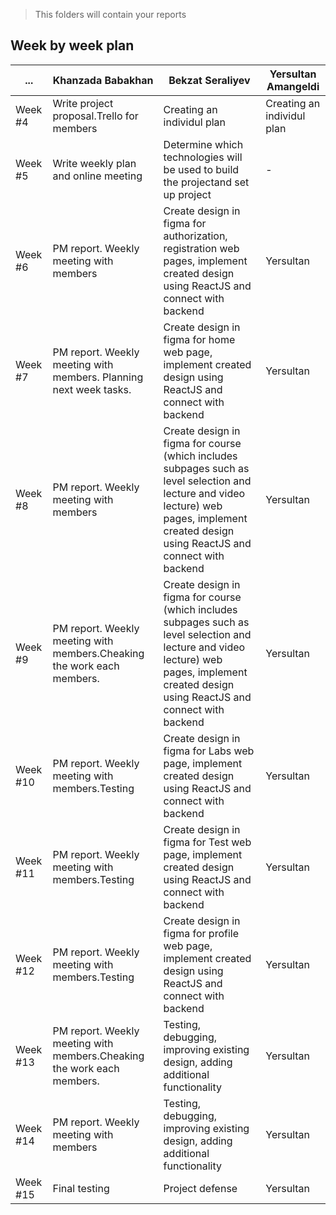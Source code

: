 > This folders will contain your reports
## Week by week plan
|...|Khanzada Babakhan|Bekzat Seraliyev|Yersultan Amangeldi|
|---|---|---|---|
|Week #4|Write project proposal.Trello for members|Creating an individul plan|Creating an individul plan|
|Week #5|Write weekly plan and online meeting|Determine which technologies will be used to build the projectand set up project|-|
|Week #6|PM report. Weekly meeting with members|Create design in figma for authorization, registration web pages, implement created design using ReactJS and connect with backend|Yersultan|
|Week #7|PM report. Weekly meeting with members. Planning next week tasks.|Create design in figma for home web page, implement created design using ReactJS and connect with backend|Yersultan|
|Week #8|PM report. Weekly meeting with members|Create design in figma for course (which includes subpages such as level selection and lecture and video lecture) web pages, implement created design using ReactJS and connect with backend|Yersultan|
|Week #9|PM report. Weekly meeting with members.Cheaking the work each members.|Create design in figma for course (which includes subpages such as level selection and lecture and video lecture) web pages, implement created design using ReactJS and connect with backend|Yersultan|
|Week #10|PM report. Weekly meeting with members.Testing|Create design in figma for Labs web page, implement created design using ReactJS and connect with backend|Yersultan|
|Week #11|PM report. Weekly meeting with members.Testing|Create design in figma for Test web page, implement created design using ReactJS and connect with backend|Yersultan|
|Week #12|PM report. Weekly meeting with members.Testing|Create design in figma for profile web page, implement created design using ReactJS and connect with backend|Yersultan|
|Week #13|PM report. Weekly meeting with members.Cheaking the work each members.|Testing, debugging, improving existing design, adding additional functionality|Yersultan|
|Week #14|PM report. Weekly meeting with members|Testing, debugging, improving existing design, adding additional functionality|Yersultan|
|Week #15|Final testing|Project defense|Yersultan|
